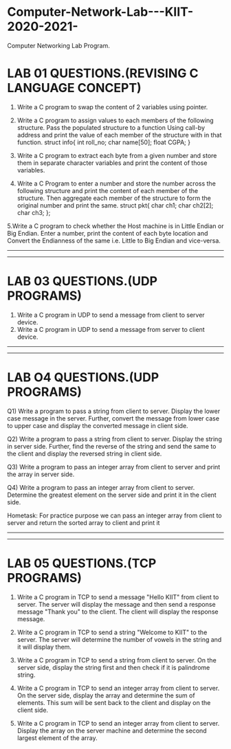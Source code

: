 # Computer-Network-Lab---KIIT-2020-2021-
Computer Networking Lab Program.

LAB 01 QUESTIONS.(REVISING C LANGUAGE CONCEPT)
==============================================

1. Write a C program to swap the content of 2 variables using pointer.

2. Write a C program to assign values to each members of the following structure. Pass the populated structure to a function Using call-by address and print the value of each member of the structure with in that function.
struct info{
int roll_no;
char name[50];
float CGPA;
}

3. Write a C program to extract each byte from a given number and store them in separate character variables and print the content of those variables.

4. Write a C Program to enter a number and store the number across the following structure and print the content of each member of the structure. Then aggregate each member of the structure to form the original number and print the same.
struct pkt{
char ch1;
char ch2[2];
char ch3;
};

5.Write a C program to check whether the Host machine is in Little Endian or Big Endian. Enter a number, print the content of each byte location and Convert the Endianness of the same i.e. Little to Big Endian and vice-versa.

------------------------------------------------------------------------------------------------------------------------------------------------------------------
------------------------------------------------------------------------------------------------------------------------------------------------------------------

LAB 03 QUESTIONS.(UDP PROGRAMS)
=================================

1. Write a C program in UDP to send a message from client to server device.
2. Write a C program in UDP to send a message from server to client device.

-----------------------------------------------------------------------------------------------------------------------------------------------------------
-----------------------------------------------------------------------------------------------------------------------------------------------------------

LAB O4 QUESTIONS.(UDP PROGRAMS)
====================================

Q1)  Write a program to pass a string from client to server. Display the lower case message in the server. Further, convert the message from lower case to upper case and display the converted message in client side.

Q2) Write a program to pass a string from client to server. Display the string in server side. Further, find the reverse of the string and send the same to the client and display the  reversed string in client side.

Q3) Write a program to pass an integer array from client to server and print the array in server side.

Q4) Write a program to pass an integer array from client to server. Determine the greatest element on the server side and print it in the client side.

Hometask: For practice purpose we can pass an integer array from client to server and return the sorted array to client and print it

----------------------------------------------------------------------------------------------------------------------------------------------------------------
----------------------------------------------------------------------------------------------------------------------------------------------------------------

LAB 05 QUESTIONS.(TCP PROGRAMS)
====================================

1. Write a C program in TCP to send a message "Hello KIIT" from client to server. The server will display the message and then send a response message "Thank you" to the client. The client will display the response message.

2. Write a C program in TCP to send a string "Welcome to KIIT" to the server. The server will determine the number of vowels in the string and it will display them.

3. Write a C program in TCP to send a string from client to server. On the server side, display the string first and then check if it is palindrome string.

4. Write a C program in TCP to send an integer array from client to server. On the server side, display the array and determine the sum of elements. This sum will be sent back to the client and display on the client side.

5. Write a C program in TCP to send an integer array from client to server. Display the array on the server machine and determine the second largest element of the array.
